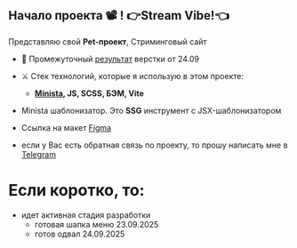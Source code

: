 ## Начало **проекта** 📽️ ! 👉Stream Vibe!👈

Представляю свой **Pet-проект**, Стриминговый сайт

-   🌋 Промежуточный [результат](https://sergey-kozlov-developer.github.io/stream-vibe/) верстки от 24.09

-   ⚔️ Стек технологий, которые я использую в этом проекте:
    -   **[Minista](https://minista.qranoko.jp/), JS, SCSS, БЭМ, Vite**
-   Minista шаблонизатор. Это **SSG** инструмент с JSX-шаблонизатором
-   Ссылка на макет [Figma](https://www.figma.com/design/uIo0pJQqAJCvSyyPQonMZQ)
-   если у Вас есть обратная связь по проекту, то прошу написать мне в [Telegram](https://t.me/vmfsergeikozlov)

# Если коротко, то:

-   идет активная стадия разработки
    -   готовая шапка меню 23.09.2025
    -   готов одвал 24.09.2025
